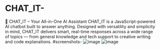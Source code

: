 # CHAT_IT-
🧠 CHAT_IT – Your All-in-One AI Assistant CHAT_IT is a JavaScript-powered AI chatbot built to answer anything. Designed with versatility and simplicity in mind, CHAT_IT delivers smart, real-time responses across a wide range of topics — from general knowledge and tech support to creative writing and code explanations.
#screenshots-
![image](https://github.com/user-attachments/assets/790970e7-c900-4554-8998-088405dc50bf)
![image](https://github.com/user-attachments/assets/ce7d7262-79d1-4b07-be59-101e8eccc8d5)

